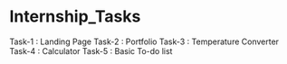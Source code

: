# Internship_Tasks
Task-1 : Landing Page
Task-2 : Portfolio
Task-3 : Temperature Converter
Task-4 : Calculator
Task-5 : Basic To-do list
